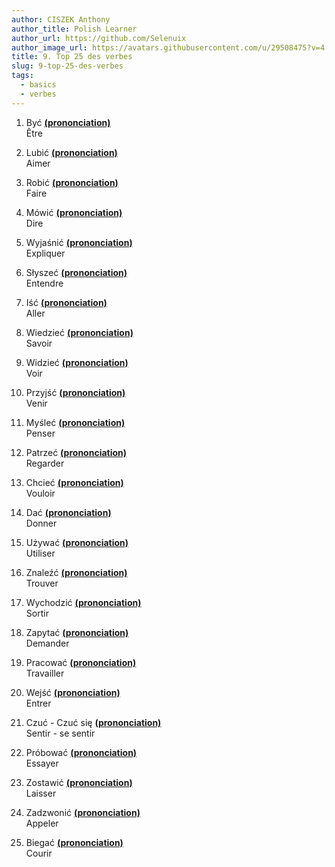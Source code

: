 ```yaml
---
author: CISZEK Anthony
author_title: Polish Learner
author_url: https://github.com/Selenuix
author_image_url: https://avatars.githubusercontent.com/u/29508475?v=4
title: 9. Top 25 des verbes
slug: 9-top-25-des-verbes
tags:
  - basics
  - verbes
---
```


1. Być **[(prononciation)](https://cdn.selenuix.tools/polonais/public/audio/9-1.mp3)** <br />
Être


2. Lubić **[(prononciation)](https://cdn.selenuix.tools/polonais/public/audio/9-2.mp3)** <br />
Aimer


3. Robić **[(prononciation)](https://cdn.selenuix.tools/polonais/public/audio/9-3.mp3)** <br />
Faire


4. Mówić **[(prononciation)](https://cdn.selenuix.tools/polonais/public/audio/9-4.mp3)** <br />
Dire


5. Wyjaśnić **[(prononciation)](https://cdn.selenuix.tools/polonais/public/audio/9-5.mp3)** <br />
Expliquer


6. Słyszeć **[(prononciation)](https://cdn.selenuix.tools/polonais/public/audio/9-6.mp3)** <br />
Entendre


7. Iść **[(prononciation)](https://cdn.selenuix.tools/polonais/public/audio/9-7.mp3)** <br />
Aller


8. Wiedzieć **[(prononciation)](https://cdn.selenuix.tools/polonais/public/audio/9-8.mp3)** <br />
Savoir


9. Widzieć **[(prononciation)](https://cdn.selenuix.tools/polonais/public/audio/9-9.mp3)** <br />
Voir


10. Przyjść **[(prononciation)](https://cdn.selenuix.tools/polonais/public/audio/9-10.mp3)** <br />
Venir


11. Myśleć **[(prononciation)](https://cdn.selenuix.tools/polonais/public/audio/9-11.mp3)** <br />
Penser


12. Patrzeć **[(prononciation)](https://cdn.selenuix.tools/polonais/public/audio/9-12.mp3)** <br />
Regarder


13. Chcieć **[(prononciation)](https://cdn.selenuix.tools/polonais/public/audio/9-13.mp3)** <br />
Vouloir


14. Dać **[(prononciation)](https://cdn.selenuix.tools/polonais/public/audio/9-14.mp3)** <br />
Donner


15. Używać **[(prononciation)](https://cdn.selenuix.tools/polonais/public/audio/9-15.mp3)** <br />
Utiliser


16. Znaleźć **[(prononciation)](https://cdn.selenuix.tools/polonais/public/audio/9-16.mp3)** <br />
Trouver


17. Wychodzić **[(prononciation)](https://cdn.selenuix.tools/polonais/public/audio/9-17.mp3)** <br />
Sortir


18. Zapytać **[(prononciation)](https://cdn.selenuix.tools/polonais/public/audio/9-18.mp3)** <br />
Demander


29. Pracować **[(prononciation)](https://cdn.selenuix.tools/polonais/public/audio/9-19.mp3)** <br />
Travailler


20. Wejść **[(prononciation)](https://cdn.selenuix.tools/polonais/public/audio/9-20.mp3)** <br />
Entrer


21. Czuć - Czuć się **[(prononciation)](https://cdn.selenuix.tools/polonais/public/audio/9-21.mp3)** <br />
Sentir - se sentir


22. Próbować **[(prononciation)](https://cdn.selenuix.tools/polonais/public/audio/9-22.mp3)** <br />
Essayer


23. Zostawić **[(prononciation)](https://cdn.selenuix.tools/polonais/public/audio/9-23.mp3)** <br />
Laisser


24. Zadzwonić **[(prononciation)](https://cdn.selenuix.tools/polonais/public/audio/9-24.mp3)** <br />
Appeler


25. Biegać **[(prononciation)](https://cdn.selenuix.tools/polonais/public/audio/9-25.mp3)** <br />
Courir
